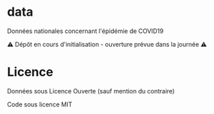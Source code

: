 # data
Données nationales concernant l'épidémie de COVID19

⚠️ Dépôt en cours d'initialisation - ouverture prévue dans la journée ⚠️

# Licence

Données sous Licence Ouverte (sauf mention du contraire)

Code sous licence MIT

